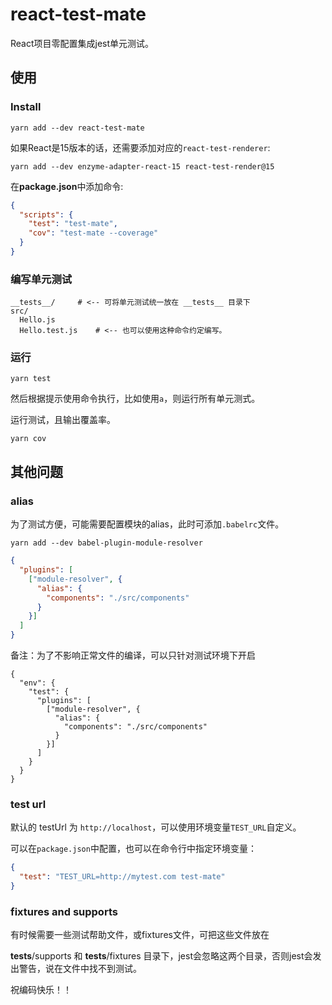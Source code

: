# react-test-mate

React项目零配置集成jest单元测试。


## 使用

### Install

```shell
yarn add --dev react-test-mate
```

如果React是15版本的话，还需要添加对应的`react-test-renderer`:


```shell
yarn add --dev enzyme-adapter-react-15 react-test-render@15
```

在**package.json**中添加命令:

```json
{
  "scripts": {
    "test": "test-mate",
    "cov": "test-mate --coverage"
  }
}
```

### 编写单元测试


```shell
__tests__/     # <-- 可将单元测试统一放在 __tests__ 目录下
src/
  Hello.js
  Hello.test.js    # <-- 也可以使用这种命令约定编写。
```


### 运行

```shell
yarn test
```

然后根据提示使用命令执行，比如使用`a`，则运行所有单元测式。

运行测试，且输出覆盖率。

```shell
yarn cov
```


## 其他问题

### alias

为了测试方便，可能需要配置模块的alias，此时可添加`.babelrc`文件。

```shell
yarn add --dev babel-plugin-module-resolver
```

```json
{
  "plugins": [
    ["module-resolver", {
      "alias": {
        "components": "./src/components"
      }
    }]
  ]
}
```

备注：为了不影响正常文件的编译，可以只针对测试环境下开启

```
{
  "env": {
    "test": {
      "plugins": [
        ["module-resolver", {
          "alias": {
            "components": "./src/components"
          }
        }]
      ]
    }
  }
}

```


### test url

默认的 testUrl 为 `http://localhost`，可以使用环境变量`TEST_URL`自定义。

可以在`package.json`中配置，也可以在命令行中指定环境变量：

```json
{
  "test": "TEST_URL=http://mytest.com test-mate"
}

```


### fixtures and supports

有时候需要一些测试帮助文件，或fixtures文件，可把这些文件放在

__tests__/supports 和 __tests__/fixtures 目录下，jest会忽略这两个目录，否则jest会发出警告，说在文件中找不到测试。


祝编码快乐！！
